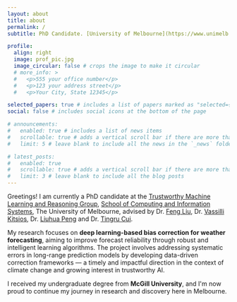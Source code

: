 ```yaml
---
layout: about
title: about
permalink: /
subtitle: PhD Candidate. [University of Melbourne](https://www.unimelb.edu.au). Melbourne Connect (Building 290), University of Melbourne, VIC 3010, Australia.

profile:
  align: right
  image: prof_pic.jpg
  image_circular: false # crops the image to make it circular
  # more_info: >
  #   <p>555 your office number</p>
  #   <p>123 your address street</p>
  #   <p>Your City, State 12345</p>

selected_papers: true # includes a list of papers marked as "selected={true}"
social: false # includes social icons at the bottom of the page

# announcements:
#   enabled: true # includes a list of news items
#   scrollable: true # adds a vertical scroll bar if there are more than 3 news items
#   limit: 5 # leave blank to include all the news in the `_news` folder

# latest_posts:
#   enabled: true
#   scrollable: true # adds a vertical scroll bar if there are more than 3 new posts items
#   limit: 3 # leave blank to include all the blog posts
---
```

Greetings! I am currently a PhD candidate at the [Trustworthy Machine Learning and Reasoning Group](https://github.com/tmlr-group), [School of Computing and Information Systems](https://cis.unimelb.edu.au), The University of Melbourne, advised by Dr. [Feng Liu](https://fengliu90.github.io), Dr. [Vassilli Kitsios](https://people.csiro.au/K/V/Vassili-Kitsios), Dr. [Liuhua Peng](https://sites.google.com/view/liuhua-peng) and Dr. [Tingru Cui](https://tingru-cui.com).

My research focuses on **deep learning-based bias correction for weather forecasting**, aiming to improve forecast reliability through robust and intelligent learning algorithms. The project involves addressing systematic errors in long-range prediction models by developing data-driven correction frameworks — a timely and impactful direction in the context of climate change and growing interest in trustworthy AI.

I received my undergraduate degree from **McGill University**, and I'm now proud to continue my journey in research and discovery here in Melbourne.

<!-- Write your biography here. Tell the world about yourself. Link to your favorite [subreddit](http://reddit.com). You can put a picture in, too. The code is already in, just name your picture `prof_pic.jpg` and put it in the `img/` folder.

Put your address / P.O. box / other info right below your picture. You can also disable any of these elements by editing `profile` property of the YAML header of your `_pages/about.md`. Edit `_bibliography/papers.bib` and Jekyll will render your [publications page](/al-folio/publications/) automatically.

Link to your social media connections, too. This theme is set up to use [Font Awesome icons](https://fontawesome.com/) and [Academicons](https://jpswalsh.github.io/academicons/), like the ones below. Add your Facebook, Twitter, LinkedIn, Google Scholar, or just disable all of them. -->

